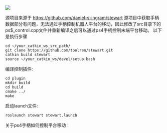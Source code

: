 ![](https://github.com/toolren/stewart/blob/main/gif/stewart.gif)

源项目来源于 https://github.com/daniel-s-ingram/stewart 源项目中获取手柄数据部分有问题，无法通过手柄控制机器人平台的移动，因此修改了src目录下的ps$_control.cpp文件并重新编译之后可以通过ps4手柄控制末端平台移动。
以下是执行步骤

```
cd ~/your_catkin_ws_src_path/  
git clone https://github.com/toolren/stewart.git  
catkin build stewart
source ~/your_catkin_ws/devel/setup.bash
```

编译控制插件:

```
cd plugin  
mkdir build  
cd build  
cmake ../  
make  
```

启动launch文件:

```
roslaunch stewart stewart.launch
```


关于ps4手柄如何控制平台移动：
[]()
